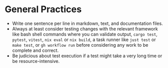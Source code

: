 # General Practices

- Write one sentence per line in markdown, text, and documentation files.
- Always at least consider testing changes with the relevant framework like bash shell commands where you can validate output, `cargo test`, `pytest`, `vitest`, `nix eval` or `nix build`, a task runner like `just test` or `make test`, or `gh workflow run` before considering any work to be complete and correct.
- Be judicious about test execution if a test might take a very long time or be resource-intensive.
